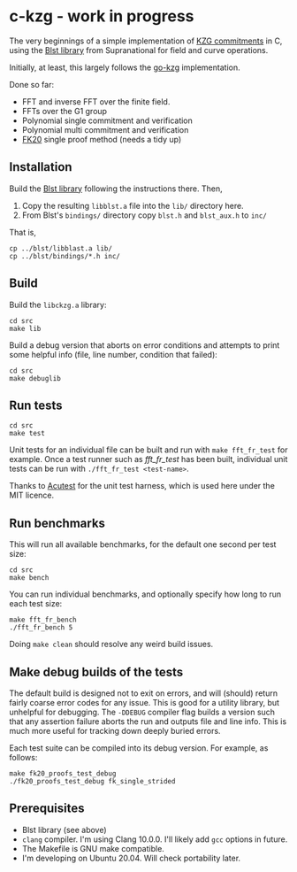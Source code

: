 # c-kzg - work in progress

The very beginnings of a simple implementation of [KZG commitments](https://dankradfeist.de/ethereum/2020/06/16/kate-polynomial-commitments.html) in C, using the [Blst library](https://github.com/supranational/blst) from Supranational for field and curve operations.

Initially, at least, this largely follows the [go-kzg](https://github.com/protolambda/go-kzg) implementation.

Done so far:
  - FFT and inverse FFT over the finite field.
  - FFTs over the G1 group
  - Polynomial single commitment and verification
  - Polynomial multi commitment and verification
  - [FK20](https://github.com/khovratovich/Kate/blob/master/Kate_amortized.pdf) single proof method (needs a tidy up)

## Installation

Build the [Blst library](https://github.com/supranational/blst) following the instructions there. Then,

1. Copy the resulting `libblst.a` file into the `lib/` directory here.
2. From Blst's `bindings/` directory copy `blst.h` and `blst_aux.h` to `inc/`

That is,

```
cp ../blst/libblast.a lib/
cp ../blst/bindings/*.h inc/
```

## Build

Build the `libckzg.a` library:

```
cd src
make lib
```

Build a debug version that aborts on error conditions and attempts to print some helpful info (file, line number, condition that failed):

```
cd src
make debuglib
```

## Run tests

```
cd src
make test
```

Unit tests for an individual file can be built and run with `make fft_fr_test` for example. Once a test runner such as *fft_fr_test* has been built, individual unit tests can be run with `./fft_fr_test <test-name>`.

Thanks to [Acutest](https://github.com/mity/acutest) for the unit test harness, which is used here under the MIT licence.

## Run benchmarks

This will run all available benchmarks, for the default one second per test size:

```
cd src
make bench
```

You can run individual benchmarks, and optionally specify how long to run each test size:

```
make fft_fr_bench
./fft_fr_bench 5
```

Doing `make clean` should resolve any weird build issues.

## Make debug builds of the tests

The default build is designed not to exit on errors, and will (should) return fairly coarse error codes for any issue. This is good for a utility library, but unhelpful for debugging. The `-DDEBUG` compiler flag  builds a version such that any assertion failure aborts the run and outputs file and line info. This is much more useful for tracking down deeply buried errors.

Each test suite can be compiled into its debug version. For example, as follows:

```
make fk20_proofs_test_debug
./fk20_proofs_test_debug fk_single_strided
```

## Prerequisites

 - Blst library (see above)
 - `clang` compiler. I'm using Clang 10.0.0. I'll likely add `gcc` options in future.
 - The Makefile is GNU make compatible.
 - I'm developing on Ubuntu 20.04. Will check portability later.
